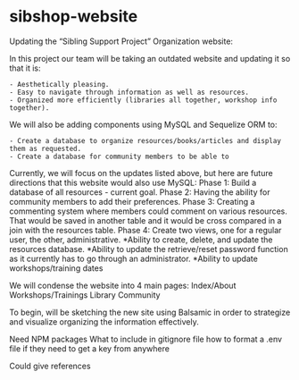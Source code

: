 # sibshop-website
Updating the “Sibling Support Project” Organization website:

In this project our team will be taking an outdated website and updating it so that it is:

	- Aesthetically pleasing.
	- Easy to navigate through information as well as resources.
	- Organized more efficiently (libraries all together, workshop info together).

We will also be adding components using MySQL and Sequelize ORM to:

	- Create a database to organize resources/books/articles and display them as requested.
	- Create a database for community members to be able to 

Currently, we will focus on the updates listed above, but here are future directions that this website would also use MySQL: 
Phase 1: Build a database of all resources  - current goal.
Phase 2: Having the ability for community members to add their preferences.
Phase 3: Creating a commenting system where members could comment on various resources. That would be saved in another table and it would be cross compared in a join with the resources table. 
Phase 4: Create two views, one for a regular user, the other, administrative.
*Ability to create, delete, and update the resources database.
*Ability to update the retrieve/reset password function as it currently has to go through an administrator.
*Ability to update workshops/training dates


We will condense the website into 4 main pages:
Index/About
Workshops/Trainings
Library
Community

To begin, will be sketching the new site using Balsamic in order to strategize and visualize organizing the information effectively.








Need NPM packages
What to include in gitignore file
how to format a .env file
if they need to get a key from anywhere

Could give references 